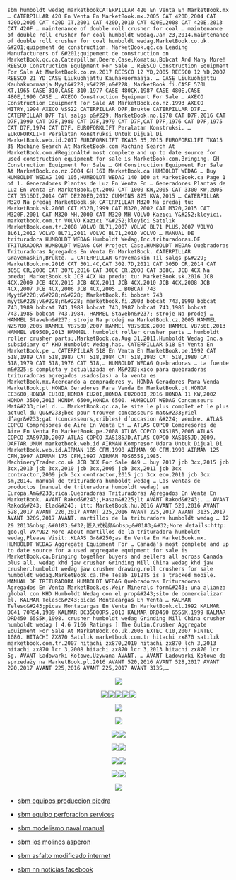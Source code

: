 
```
sbm humboldt wedag marketbookCATERPILLAR 420 En Venta En MarketBook.mx … CATERPILLAR 420 En Venta En MarketBook.mx.2005 CAT 420D,2004 CAT 420D,2005 CAT 420D IT,2001 CAT 420D,2010 CAT 420E,2008 CAT 420E,2013 CAT 420F … maintenance of double roll crusher for coal … maintenance of double roll crusher for coal humboldt wedag.Jan 23,2014.maintenance of double roll crusher for coal humboldt wedag.MarketBook.co.uk. &#201;quipement de construction. MarketBook.qc.ca Leading Manufacturers of &#201;quipement de construction on MarketBook.qc.ca.Caterpillar,Deere,Case,Komatsu,Bobcat And Many More! REESCO Construction Equipment For Sale … REESCO Construction Equipment For Sale At MarketBook.co.za.2017 REESCO 12 YD,2005 REESCO 12 YD,2007 REESCO 21 YD CASE Liukuohjattu Kauhakuormaaja. … CASE Liukuohjattu Kauhakuormaaja Myyt&#228;v&#228;n&#228; MarketBook.fi.CASE 570L XT,1965 CASE 310,CASE 310,1977 CASE 480CK,1987 CASE 480E,CASE 480E,1990 CASE … AXECO Construction Equipment For Sale … AXECO Construction Equipment For Sale At MarketBook.co.nz.1993 AXECO MITRY,1994 AXECO VSS22 CATERPILLAR D7F,Brukte CATERPILLAR D7F.… CATERPILLAR D7F Til salgs p&#229; MarketBook.no.1978 CAT D7F,2016 CAT D7F,1990 CAT D7F,1980 CAT D7F,1979 CAT D7F,CAT D7F,1976 CAT D7F,1975 CAT D7F,1974 CAT D7F. EUROFORKLIFT Peralatan Konstruksi. … EUROFORKLIFT Peralatan Konstruksi Untuk Dijual Di MarketBook.web.id.2017 EUROFORKLIFT TKA15 35,2015 EUROFORKLIFT TKA15 35 Machine Search At MarketBook.com Machine Search At MarketBook.com.#RegionAlt# most complete and up to date source for used construction equipment for sale is MarketBook.com.Bringing. GH Construction Equipment For Sale … GH Construction Equipment For Sale At MarketBook.co.nz.2004 GH 16I MarketBook.ca HUMBOLDT WEDAG … Buy HUMBOLDT WEDAG 100 105,HUMBOLDT WEDAG 140 160 at MarketBook.ca Page 1 of 1. Generadores Plantas de Luz En Venta En … Generadores Plantas de Luz En Venta En MarketBook.gt.2007 CAT 1000 KW,2005 CAT 3300 KW,2005 CAT 3516DI,2014 CAT DE220E0,2012 CUMMINS 825 KVA,2015 … CATERPILLAR M320 Na predaj MarketBook.sk CATERPILLAR M320 Na predaj tu: MarketBook.sk.2000 CAT M320,1999 CAT M320,2002 CAT M320,2015 CAT M320F,2001 CAT M320 MH,2000 CAT M320 MH VOLVO Kazıcı Y&#252;kleyici. marketbook.com.tr VOLVO Kazıcı Y&#252;kleyici Satılık MarketBook.com.tr.2008 VOLVO BL71,2007 VOLVO BL71 PLUS,2007 VOLVO BL61,2012 VOLVO BL71,2011 VOLVO BL71,2010 VOLVO … MANUAL DE trituradora HUMBOLDT WEDAG Humboldt Wedag,Inc.trituradoras.DE TRITURADORA HUMBOLDT WEDAG CGM Project Case.HUMBOLDT WEDAG Quebradoras Trituradoras Agregados En Venta En MarketBook. CATERPILLAR Gravemaskin,Brukte. … CATERPILLAR Gravemaskin Til salgs p&#229; MarketBook.no.2016 CAT 301.4C,CAT 302.7D,2011 CAT 305D CR,2014 CAT 305E CR,2006 CAT 307C,2016 CAT 308C CR,2008 CAT 308C. JCB 4CX Na predaj MarketBook.sk JCB 4CX Na predaj tu: MarketBook.sk.2016 JCB 4CX,2009 JCB 4CX,2015 JCB 4CX,2011 JCB 4CX,2010 JCB 4CX,2008 JCB 4CX,2007 JCB 4CX,2006 JCB 4CX,2005 … BOBCAT 743 Myyt&#228;v&#228;n&#228; MarketBook.fi bobcat 743 myyt&#228;v&#228;n&#228; marketbook.fi.2003 bobcat 743,1990 bobcat 743,1989 bobcat 743,1988 bobcat 743,1987 bobcat 743,1986 bobcat 743,1985 bobcat 743,1984. HAMMEL Stavebn&#237; stroje Na prodej … HAMMEL Stavebn&#237; stroje Na prodej na MarketBook.cz.2005 HAMMEL NZS700,2005 HAMMEL VB750D,2007 HAMMEL VB750DK,2008 HAMMEL VB750E,2013 HAMMEL VB950D,2013 HAMMEL. humboldt roller crusher parts … humboldt roller crusher parts;.MarketBook.ca.Aug 31,2011.Humboldt Wedag Inc.a subsidiary of KHD Humboldt Wedag,has. CATERPILLAR 518 En Venta En MarketBook.pe … CATERPILLAR 518 En Venta En MarketBook.pe.1992 CAT 518,1989 CAT 518,1987 CAT 518,1984 CAT 518,1983 CAT 518,1980 CAT 518,1979 CAT 518,1976 CAT 518,… HUMBOLDT WEDAG Quebradoras … La fuente m&#225;s completa y actualizada en M&#233;xico para quebradoras trituradoras agregados usados(as) a la venta es MarketBook.mx.Acercando a compradores y. HONDA Geradores Para Venda MarketBook.pt HONDA Geradores Para Venda Em MarketBook.pt.HONDA EC3600,HONDA EU10I,HONDA EU20I,HONDA EU2000I,2016 HONDA 11 KW,2002 HONDA 3500,2013 HONDA 6500,HONDA 6500. HUMBOLDT WEDAG Concasseurs Mat&#233;riel d. … MarketBook.qc.ca,le site le plus complet et le plus actuel du Qu&#233;bec pour trouver concasseurs mat&#233;riel d’agr&#233;gat (concasseurs,cribles) d’occasion &#224; vendre. ATLAS COPCO Compresores de Aire En Venta En … ATLAS COPCO Compresores de Aire En Venta En MarketBook.pe.2008 ATLAS COPCO XAS185,2006 ATLAS COPCO XAS97JD,2007 ATLAS COPCO XAS185JD,ATLAS COPCO XAS185JD,2009. DAFTAR UMUM marketbook.web.id AIRMAN Kompresor Udara Untuk Dijual Di MarketBook.web.id.AIRMAN 185 CFM,1998 AIRMAN 90 CFM,1998 AIRMAN 125 CFM,1997 AIRMAN 175 CFM,1997 AIRMAN PDS655S,1985. MachineryTrader.co.uk JCB 3CX For Sale 449 … buy 2017 jcb 3cx,2015 jcb 3cx,2013 jcb 3cx,2010 jcb 3cx,2005 jcb 3cx,2011 jcb 3cx contractor,2009 jcb 3cx contractor,2015 jcb 3cx eco,2011 jcb 3cx sm,2014. manual de trituradora humboldt wedag … Las ventas de productos (manual de trituradora humboldt wedag) en Europa,Am&#233;rica.Quebradoras Trituradoras Agregados En Venta En MarketBook. AVANT Rakod&#243;,Haszn&#225;lt AVANT Rakod&#243;. … AVANT Rakod&#243; Elad&#243; itt: MarketBook.hu.2016 AVANT 520,2016 AVANT 528,2017 AVANT 220,2017 AVANT 225,2016 AVANT 225,2017 AVANT 313S,2017 AVANT 320S,2017 AVANT. martillos de la trituradora humboldt wedag … 12 29 2013&nbsp;&#0183;&#32;嵌入式视频&nbsp;&#0183;&#32;More details:http: goo.gl VXr9D2 More About martillos de la trituradora humboldt wedag,Please Visit:.KLAAS Gr&#250;as En Venta En MarketBook.mx. HUMBOLDT WEDAG Aggregate Equipment For … Canada's most complete and up to date source for a used aggregate equipment for sale is MarketBook.ca.Bringing together buyers and sellers all across Canada plus all. wedag khd jaw crusher Grinding Mill China wedag khd jaw crusher.humboldt wedag jaw crusher drawing.roll crushers for sale humboldt wedag.MarketBook.ca.The Tesab 1012TS is a tracked mobile. MANUAL DE TRITURADORA HUMBOLDT WEDAG Quebradoras Trituradoras Agregados En Venta MarketBook.es.Weir Minerals form&#243; una alianza global con KHD Humboldt Wedag con el prop&#243;sito de comercializar el. KALMAR Telesc&#243;picas Montacargas En Venta … KALMAR Telesc&#243;picas Montacargas En Venta En MarketBook.cl.1992 KALMAR DC41 70RS4,1989 KALMAR DC35000RS,2010 KALMAR DRD450 65S5K,1999 KALMAR DRD450 65S5K,1998. crusher humboldt wedag Grinding Mill China crusher humboldt wedag [ 4.6 7166 Ratings ] The Gulin.Crusher Aggregate Equipment For Sale At MarketBook.co.uk.2006 EXTEC C10,2007 FINTEC 1080. HITACHI ZX870 Satılık marketbook.com.tr hitachi zx870 satılık marketbook.com.tr.2007 hitachi zx870,2010 hitachi zx870 lch 3,2013 hitachi zx870 lcr 3,2008 hitachi zx870 lcr 3,2013 hitachi zx870 lcr 5g. AVANT Ładowarki Kołowe,Używana AVANT. … AVANT Ładowarki Kołowe do sprzedaży na MarketBook.pl.2016 AVANT 520,2016 AVANT 528,2017 AVANT 220,2017 AVANT 225,2016 AVANT 225,2017 AVANT 313S,… 
```

<div align="center">

<a href="https://es-crusher.shibang-china.com/github&k=sbm+humboldt+wedag+marketbook"><img src="https://static.shibang-china.com/es/crusher/logo.jpg"></a>

<a href="https://es-crusher.shibang-china.com/github&k=sbm+humboldt+wedag+marketbook"><img src="https://static.shibang-china.com/es/crusher/index.jpg"></a><a href="https://es-crusher.shibang-china.com/material.htmlgithub&k=sbm+humboldt+wedag+marketbook"><img src="https://static.shibang-china.com/es/crusher/material.jpg"></a><a href="https://es-crusher.shibang-china.com/application.htmlgithub&k=sbm+humboldt+wedag+marketbook"><img src="https://static.shibang-china.com/es/crusher/application.jpg"></a><a href="https://es-crusher.shibang-china.com/aboutus.htmlgithub&k=sbm+humboldt+wedag+marketbook"><img src="https://static.shibang-china.com/es/crusher/aboutus.jpg"></a><a href="https://es-crusher.shibang-china.com/contact.htmlgithub&k=sbm+humboldt+wedag+marketbook"><img src="https://static.shibang-china.com/es/crusher/contact.jpg"></a>

<a href="https://es-crusher.shibang-china.com/github&k=sbm+humboldt+wedag+marketbook"><img src="https://static.shibang-china.com/es/crusher/banner.jpg"></a>

<a href="https://swt.shibang-china.com/github&k=sbm+humboldt+wedag+marketbook"><img src="https://static.shibang-china.com/es/crusher/text.jpg"></a>

<a href="https://swt.shibang-china.com/github&k=sbm+humboldt+wedag+marketbook"><img src="https://static.shibang-china.com/es/crusher/chat.jpg"></a><a href="https://es-crusher.shibang-china.com/contact.htmlgithub&k=sbm+humboldt+wedag+marketbook"><img src="https://static.shibang-china.com/es/crusher/message.jpg"></a>

<a href="https://es-crusher.shibang-china.com/products/pe.htmlgithub&k=sbm+humboldt+wedag+marketbook"><img src="https://static.shibang-china.com/es/crusher/pe.jpg"></a><a href="https://es-crusher.shibang-china.com/products/pf.htmlgithub&k=sbm+humboldt+wedag+marketbook"><img src="https://static.shibang-china.com/es/crusher/pf.jpg"></a>

<a href="https://es-crusher.shibang-china.com/products/hpt.htmlgithub&k=sbm+humboldt+wedag+marketbook"><img src="https://static.shibang-china.com/es/crusher/hpt.jpg"></a><a href="https://es-crusher.shibang-china.com/products/vsi.htmlgithub&k=sbm+humboldt+wedag+marketbook"><img src="https://static.shibang-china.com/es/crusher/vsi.jpg"></a>

<a href="https://es-crusher.shibang-china.com/products/klv.htmlgithub&k=sbm+humboldt+wedag+marketbook"><img src="https://static.shibang-china.com/es/crusher/klv.jpg"></a><a href="https://es-crusher.shibang-china.com/products/portable.htmlgithub&k=sbm+humboldt+wedag+marketbook"><img src="https://static.shibang-china.com/es/crusher/portable.jpg"></a>

<a href="https://swt.shibang-china.com/github&k=sbm+humboldt+wedag+marketbook"><img src="https://static.shibang-china.com/es/crusher/case.jpg"></a>

</div>


* [sbm equipos produccion piedra](sbm%20equipos%20produccion%20piedra.md)

* [sbm equipo perforacion services](sbm%20equipo%20perforacion%20services.md)

* [sbm modelismo naval manual](sbm%20modelismo%20naval%20manual.md)

* [sbm los molinos asperon](sbm%20los%20molinos%20asperon.md)

* [sbm asfalto modificado internet](sbm%20asfalto%20modificado%20internet.md)

* [sbm nn noticias facebook](sbm%20nn%20noticias%20facebook.md)